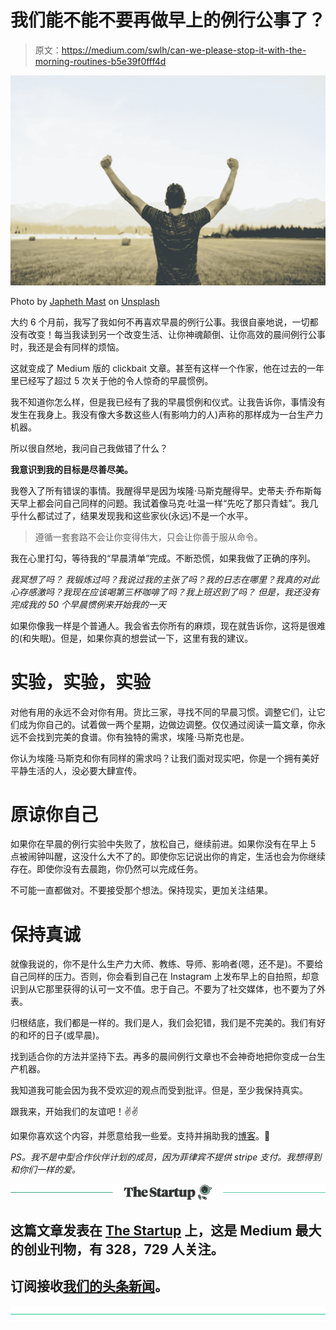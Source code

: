 # 我们能不能不要再做早上的例行公事了？

> 原文：<https://medium.com/swlh/can-we-please-stop-it-with-the-morning-routines-b5e39f0fff4d>

![](img/84d50c43c75ecae3db8aec7a91508599.png)

Photo by [Japheth Mast](https://unsplash.com/photos/Ls3yexjyRpk?utm_source=unsplash&utm_medium=referral&utm_content=creditCopyText) on [Unsplash](https://unsplash.com/search/photos/mad?utm_source=unsplash&utm_medium=referral&utm_content=creditCopyText)

大约 6 个月前，我写了我如何不再喜欢早晨的例行公事。我很自豪地说，一切都没有改变！每当我读到另一个改变生活、让你神魂颠倒、让你高效的晨间例行公事时，我还是会有同样的烦恼。

这就变成了 Medium 版的 clickbait 文章。甚至有这样一个作家，他在过去的一年里已经写了超过 5 次关于他的令人惊奇的早晨惯例。

我不知道你怎么样，但是我已经有了我的早晨惯例和仪式。让我告诉你，事情没有发生在我身上。我没有像大多数这些人(有影响力的人)声称的那样成为一台生产力机器。

所以很自然地，我问自己我做错了什么？

**我意识到我的目标是尽善尽美。**

我卷入了所有错误的事情。我醒得早是因为埃隆·马斯克醒得早。史蒂夫·乔布斯每天早上都会问自己同样的问题。我试着像马克·吐温一样“先吃了那只青蛙”。我几乎什么都试过了，结果发现我和这些家伙(永远)不是一个水平。

> 遵循一套套路不会让你变得伟大，只会让你善于服从命令。

我在心里打勾，等待我的“早晨清单”完成。不断恐慌，如果我做了正确的序列。

*我冥想了吗？
我锻炼过吗？我说过我的主张了吗？我的日志在哪里？我真的对此心存感激吗？我现在应该喝第三杯咖啡了吗？我上班迟到了吗？
但是，我还没有完成我的 50 个早晨惯例来开始我的一天*

如果你像我一样是个普通人。我会省去你所有的麻烦，现在就告诉你，这将是很难的(和失眠)。但是，如果你真的想尝试一下，这里有我的建议。

# 实验，实验，实验

对他有用的永远不会对你有用。货比三家，寻找不同的早晨习惯。调整它们，让它们成为你自己的。试着做一两个星期，边做边调整。仅仅通过阅读一篇文章，你永远不会找到完美的食谱。你有独特的需求，埃隆·马斯克也是。

你认为埃隆·马斯克和你有同样的需求吗？让我们面对现实吧，你是一个拥有美好平静生活的人，没必要大肆宣传。

# 原谅你自己

如果你在早晨的例行实验中失败了，放松自己，继续前进。如果你没有在早上 5 点被闹钟叫醒，这没什么大不了的。即使你忘记说出你的肯定，生活也会为你继续存在。即使你没有去晨跑，你仍然可以完成任务。

不可能一直都做对。不要接受那个想法。保持现实，更加关注结果。

# 保持真诚

就像我说的，你不是什么生产力大师、教练、导师、影响者(嗯，还不是)。不要给自己同样的压力。否则，你会看到自己在 Instagram 上发布早上的自拍照，却意识到从它那里获得的认可一文不值。忠于自己。不要为了社交媒体，也不要为了外表。

归根结底，我们都是一样的。我们是人，我们会犯错，我们是不完美的。我们有好的和坏的日子(或早晨)。

找到适合你的方法并坚持下去。再多的晨间例行文章也不会神奇地把你变成一台生产机器。

我知道我可能会因为我不受欢迎的观点而受到批评。但是，至少我保持真实。

跟我来，开始我们的友谊吧！✌️✌

如果你喜欢这个内容，并愿意给我一些爱。支持并捐助我的[博客](https://www.daddysetgo.com/p/donate.html)。💌

*PS。我不是中型合作伙伴计划的成员，因为菲律宾不提供 stripe 支付。我想得到和你们一样的爱。*

[![](img/308a8d84fb9b2fab43d66c117fcc4bb4.png)](https://medium.com/swlh)

## 这篇文章发表在 [The Startup](https://medium.com/swlh) 上，这是 Medium 最大的创业刊物，有 328，729 人关注。

## 订阅接收[我们的头条新闻](http://growthsupply.com/the-startup-newsletter/)。

[![](img/b0164736ea17a63403e660de5dedf91a.png)](https://medium.com/swlh)